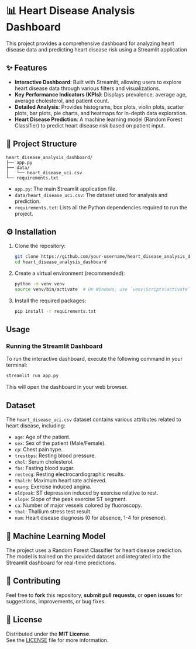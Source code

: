 # 📊 Heart Disease Analysis Dashboard

This project provides a comprehensive dashboard for analyzing heart disease data and predicting heart disease risk using a Streamlit application 

## ✨ Features

- **Interactive Dashboard**: Built with Streamlit, allowing users to explore heart disease data through various filters and visualizations.
- **Key Performance Indicators (KPIs)**: Displays prevalence, average age, average cholesterol, and patient count.
- **Detailed Analysis**: Provides histograms, box plots, violin plots, scatter plots, bar plots, pie charts, and heatmaps for in-depth data exploration.
- **Heart Disease Prediction**: A machine learning model (Random Forest Classifier) to predict heart disease risk based on patient input.

## 📁 Project Structure

```
heart_disease_analysis_dashboard/
├── app.py
├── data/
│   └── heart_disease_uci.csv
└── requirements.txt
```

- `app.py`: The main Streamlit application file.
- `data/heart_disease_uci.csv`: The dataset used for analysis and prediction.
- `requirements.txt`: Lists all the Python dependencies required to run the project.

## ⚙️ Installation

1. Clone the repository:
   ```bash
   git clone https://github.com/your-username/heart_disease_analysis_dashboard.git
   cd heart_disease_analysis_dashboard
   ```

2. Create a virtual environment (recommended):
   ```bash
   python -m venv venv
   source venv/bin/activate  # On Windows, use `venv\Scripts\activate`
   ```

3. Install the required packages:
   ```bash
   pip install -r requirements.txt
   ```

## Usage

### Running the Streamlit Dashboard

To run the interactive dashboard, execute the following command in your terminal:

```bash
streamlit run app.py
```

This will open the dashboard in your web browser.

## Dataset

The `heart_disease_uci.csv` dataset contains various attributes related to heart disease, including:

- `age`: Age of the patient.
- `sex`: Sex of the patient (Male/Female).
- `cp`: Chest pain type.
- `trestbps`: Resting blood pressure.
- `chol`: Serum cholesterol.
- `fbs`: Fasting blood sugar.
- `restecg`: Resting electrocardiographic results.
- `thalch`: Maximum heart rate achieved.
- `exang`: Exercise induced angina.
- `oldpeak`: ST depression induced by exercise relative to rest.
- `slope`: Slope of the peak exercise ST segment.
- `ca`: Number of major vessels colored by fluoroscopy.
- `thal`: Thallium stress test result.
- `num`: Heart disease diagnosis (0 for absence, 1-4 for presence).

## 🤖 Machine Learning Model

The project uses a Random Forest Classifier for heart disease prediction. The model is trained on the provided dataset and integrated into the Streamlit dashboard for real-time predictions.

## 🤝 Contributing

Feel free to **fork** this repository, **submit pull requests**, or **open issues** for suggestions, improvements, or bug fixes.

## 📄 License

Distributed under the **MIT License**.  
See the [LICENSE](LICENSE) file for more information.


